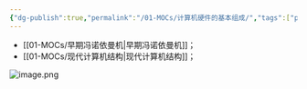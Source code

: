 ```yaml
---
{"dg-publish":true,"permalink":"/01-MOCs/计算机硬件的基本组成/","tags":["personal/blog","计算机组成原理/概述"]}
---
```


- [[01-MOCs/早期冯诺依曼机\|早期冯诺依曼机]]；
- [[01-MOCs/现代计算机结构\|现代计算机结构]]；

![image.png](https://yelanyanyu-img-bed.oss-cn-hangzhou.aliyuncs.com/img/blog/2024/11/20241118203950.png)

